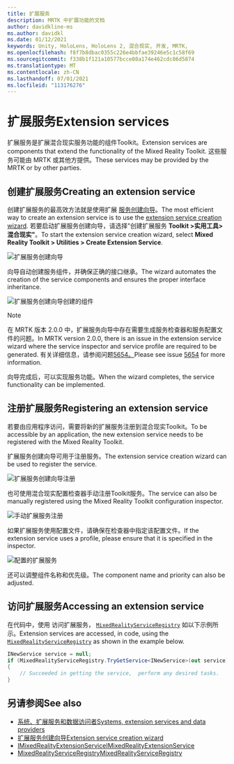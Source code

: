 ```yaml
---
title: 扩展服务
description: MRTK 中扩展功能的文档
author: davidkline-ms
ms.author: davidkl
ms.date: 01/12/2021
keywords: Unity, HoloLens, HoloLens 2, 混合现实, 开发, MRTK,
ms.openlocfilehash: f8f7b8dbac0355c226e4bbfae39246e5c1c58f69
ms.sourcegitcommit: f338b1f121a10577bcce08a174e462cdc86d5874
ms.translationtype: MT
ms.contentlocale: zh-CN
ms.lasthandoff: 07/01/2021
ms.locfileid: "113176276"
---
```

# <a name="extension-services"></a><span data-ttu-id="09ada-104">扩展服务</span><span class="sxs-lookup"><span data-stu-id="09ada-104">Extension services</span></span>

<span data-ttu-id="09ada-105">扩展服务是扩展混合现实服务功能的组件Toolkit。</span><span class="sxs-lookup"><span data-stu-id="09ada-105">Extension services are components that extend the functionality of the Mixed Reality Toolkit.</span></span> <span data-ttu-id="09ada-106">这些服务可能由 MRTK 或其他方提供。</span><span class="sxs-lookup"><span data-stu-id="09ada-106">These services may be provided by the MRTK or by other parties.</span></span>

## <a name="creating-an-extension-service"></a><span data-ttu-id="09ada-107">创建扩展服务</span><span class="sxs-lookup"><span data-stu-id="09ada-107">Creating an extension service</span></span>

<span data-ttu-id="09ada-108">创建扩展服务的最高效方法就是使用扩展 [服务创建向导](../tools/extension-service-creation-wizard.md)。</span><span class="sxs-lookup"><span data-stu-id="09ada-108">The most efficient way to create an extension service is to use the [extension service creation wizard](../tools/extension-service-creation-wizard.md).</span></span>
<span data-ttu-id="09ada-109">若要启动扩展服务创建向导，请选择"创建扩展服务 **Toolkit >实用工具>混合现实"**。</span><span class="sxs-lookup"><span data-stu-id="09ada-109">To start the extension service creation wizard, select **Mixed Reality Toolkit > Utilities > Create Extension Service**.</span></span>

![扩展服务创建向导](../images/extension-wizard/ExtensionServiceCreationWizard.png)

<span data-ttu-id="09ada-111">向导自动创建服务组件，并确保正确的接口继承。</span><span class="sxs-lookup"><span data-stu-id="09ada-111">The wizard automates the creation of the service components and ensures the proper interface inheritance.</span></span>

![扩展服务创建向导创建的组件](../images/extension-wizard/ExtensionServiceComponents.png)

> [!Note]
> <span data-ttu-id="09ada-113">在 MRTK 版本 2.0.0 中，扩展服务向导中存在需要生成服务检查器和服务配置文件的问题。</span><span class="sxs-lookup"><span data-stu-id="09ada-113">In MRTK version 2.0.0, there is an issue in the extension service wizard where the service inspector and service profile are required to be generated.</span></span> <span data-ttu-id="09ada-114">有关详细信息，请参阅问题[5654。](https://github.com/microsoft/MixedRealityToolkit-Unity/issues/5654)</span><span class="sxs-lookup"><span data-stu-id="09ada-114">Please see issue [5654](https://github.com/microsoft/MixedRealityToolkit-Unity/issues/5654) for more information.</span></span>

<span data-ttu-id="09ada-115">向导完成后，可以实现服务功能。</span><span class="sxs-lookup"><span data-stu-id="09ada-115">When the wizard completes, the service functionality can be implemented.</span></span>

## <a name="registering-an-extension-service"></a><span data-ttu-id="09ada-116">注册扩展服务</span><span class="sxs-lookup"><span data-stu-id="09ada-116">Registering an extension service</span></span>

<span data-ttu-id="09ada-117">若要由应用程序访问，需要将新的扩展服务注册到混合现实Toolkit。</span><span class="sxs-lookup"><span data-stu-id="09ada-117">To be accessible by an application, the new extension service needs to be registered with the Mixed Reality Toolkit.</span></span>

<span data-ttu-id="09ada-118">扩展服务创建向导可用于注册服务。</span><span class="sxs-lookup"><span data-stu-id="09ada-118">The extension service creation wizard can be used to register the service.</span></span>

![扩展服务创建向导注册](../images/extension-wizard/ExtensionServiceWizardRegister.png)

<span data-ttu-id="09ada-120">也可使用混合现实配置检查器手动注册Toolkit服务。</span><span class="sxs-lookup"><span data-stu-id="09ada-120">The service can also be manually registered using the Mixed Reality Toolkit configuration inspector.</span></span>

![手动扩展服务注册](../images/profiles/RegisterExtensionService.png)

<span data-ttu-id="09ada-122">如果扩展服务使用配置文件，请确保在检查器中指定该配置文件。</span><span class="sxs-lookup"><span data-stu-id="09ada-122">If the extension service uses a profile, please ensure that it is specified in the inspector.</span></span>

![配置的扩展服务](../images/profiles/ConfiguredExtensionService.png)

<span data-ttu-id="09ada-124">还可以调整组件名称和优先级。</span><span class="sxs-lookup"><span data-stu-id="09ada-124">The component name and priority can also be adjusted.</span></span>

## <a name="accessing-an-extension-service"></a><span data-ttu-id="09ada-125">访问扩展服务</span><span class="sxs-lookup"><span data-stu-id="09ada-125">Accessing an extension service</span></span>

<span data-ttu-id="09ada-126">在代码中，使用 访问扩展服务， [`MixedRealityServiceRegistry`](xref:Microsoft.MixedReality.Toolkit.MixedRealityServiceRegistry) 如以下示例所示。</span><span class="sxs-lookup"><span data-stu-id="09ada-126">Extension services are accessed, in code, using the [`MixedRealityServiceRegistry`](xref:Microsoft.MixedReality.Toolkit.MixedRealityServiceRegistry) as shown in the example below.</span></span>

```c#
INewService service = null;
if (MixedRealityServiceRegistry.TryGetService<INewService>(out service))
{
    // Succeeded in getting the service,  perform any desired tasks.
}
```

## <a name="see-also"></a><span data-ttu-id="09ada-127">另请参阅</span><span class="sxs-lookup"><span data-stu-id="09ada-127">See also</span></span>

- [<span data-ttu-id="09ada-128">系统、扩展服务和数据访问者</span><span class="sxs-lookup"><span data-stu-id="09ada-128">Systems, extension services and data providers</span></span>](../../architecture/systems-extensions-providers.md)
- [<span data-ttu-id="09ada-129">扩展服务创建向导</span><span class="sxs-lookup"><span data-stu-id="09ada-129">Extension service creation wizard</span></span>](../tools/extension-service-creation-wizard.md)
- [<span data-ttu-id="09ada-130">IMixedRealityExtensionService</span><span class="sxs-lookup"><span data-stu-id="09ada-130">IMixedRealityExtensionService</span></span>](xref:Microsoft.MixedReality.Toolkit.IMixedRealityExtensionService)
- [<span data-ttu-id="09ada-131">MixedRealityServiceRegistry</span><span class="sxs-lookup"><span data-stu-id="09ada-131">MixedRealityServiceRegistry</span></span>](xref:Microsoft.MixedReality.Toolkit.MixedRealityServiceRegistry)
